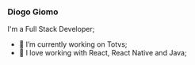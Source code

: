 ### Diogo Giomo

I'm a Full Stack Developer;

- 🔭 I’m currently working on Totvs;
- :blue_heart: I love working with React, React Native and Java;
<!--
**giomodiogo/giomodiogo** is a ✨ _special_ ✨ repository because its `README.md` (this file) appears on your GitHub profile.

Here are some ideas to get you started:

- 🔭 I’m currently working on ...
- 🌱 I’m currently learning ..
- 👯 I’m looking to collaborate on ...
- 🤔 I’m looking for help with ...
- 💬 Ask me about ...
- 📫 How to reach me: ...
- 😄 Pronouns: ...
- ⚡ Fun fact: ...
-->
